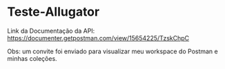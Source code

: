 # Teste-Allugator
 
Link da Documentação da API: https://documenter.getpostman.com/view/15654225/TzskChpC

Obs: um convite foi enviado para visualizar meu workspace do Postman e minhas coleções.
